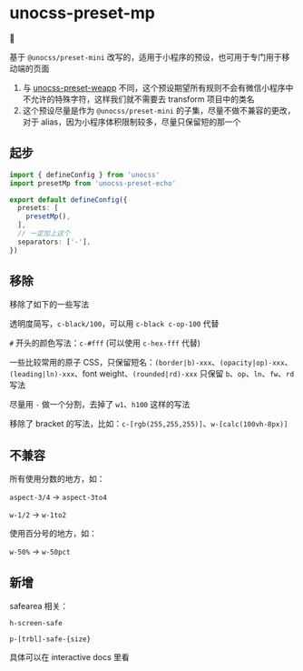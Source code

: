 # unocss-preset-mp

👷

基于 `@unocss/preset-mini` 改写的，适用于小程序的预设，也可用于专门用于移动端的页面

1. 与 [unocss-preset-weapp](https://github.com/MellowCo/unocss-preset-weapp) 不同，这个预设期望所有规则不会有微信小程序中不允许的特殊字符，这样我们就不需要去 transform 项目中的类名
2. 这个预设尽量是作为 `@unocss/preset-mini` 的子集，尽量不做不兼容的更改，对于 alias，因为小程序体积限制较多，尽量只保留短的那一个

## 起步

```ts
import { defineConfig } from 'unocss'
import presetMp from 'unocss-preset-echo'

export default defineConfig({
  presets: [
    presetMp(),
  ],
  // 一定加上这个
  separators: ['-'],
})
```

## 移除

移除了如下的一些写法

透明度简写，`c-black/100`，可以用 `c-black c-op-100` 代替

`#` 开头的颜色写法：`c-#fff` (可以使用 `c-hex-fff` 代替)

一些比较常用的原子 CSS，只保留短名：`(border|b)-xxx`、`(opacity|op)-xxx`、`(leading|ln)-xxx`、font weight、`(rounded|rd)-xxx` 只保留 `b`、`op`、`ln`、`fw`、`rd` 写法

尽量用 `-` 做一个分割，去掉了 `w1`、`h100` 这样的写法

移除了 bracket 的写法，比如：`c-[rgb(255,255,255)]`、`w-[calc(100vh-8px)]`

## 不兼容

所有使用分数的地方，如：

`aspect-3/4` -> `aspect-3to4`

`w-1/2` -> `w-1to2`

使用百分号的地方，如：

`w-50%` -> `w-50pct`

## 新增

safearea 相关：

`h-screen-safe`

`p-[trbl]-safe-{size}`

具体可以在 interactive docs 里看
